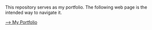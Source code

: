 This repository serves as my portfolio. The following web page is the intended way to navigate it.

[--> My Portfolio](https://superjoshua.github.io/)
